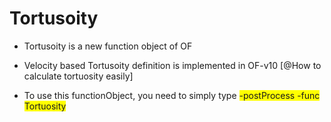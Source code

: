 # Tortusoity

- Tortusoity is a new function object of OF

- Velocity based Tortusoity definition is implemented in OF-v10 [@How to calculate tortuosity easily]

- To use this functionObject, you need to simply type <span style="background-color: yellow"> <solver> -postProcess -func Tortuosity</span>


